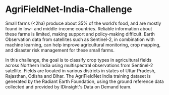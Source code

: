# AgriFieldNet-India-Challenge
Small farms (<2ha) produce about 35% of the world’s food, and are mostly found in low- and middle-income countries. Reliable information about these farms is limited, making support and policy-making difficult. Earth Observation data from satellites such as Sentinel-2, in combination with machine learning, can help improve agricultural monitoring, crop mapping, and disaster risk management for these small farms.

In this challenge, the goal is to classify crop types in agricultural fields across Northern India using multispectral observations from Sentinel-2 satellite. Fields are located in various districts in states of Uttar Pradesh, Rajasthan, Odisha and Bihar. The AgriFieldNet India training dataset is generated by the Radiant Earth Foundation, using the ground reference data collected and provided by IDinsight's Data on Demand team.
